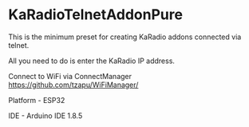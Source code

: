 # KaRadioTelnetAddonPure
This is the minimum preset for creating KaRadio addons connected via telnet.

All you need to do is enter the KaRadio IP address.

Connect to WiFi via ConnectManager  https://github.com/tzapu/WiFiManager/

Platform - ESP32

IDE - Arduino IDE 1.8.5
